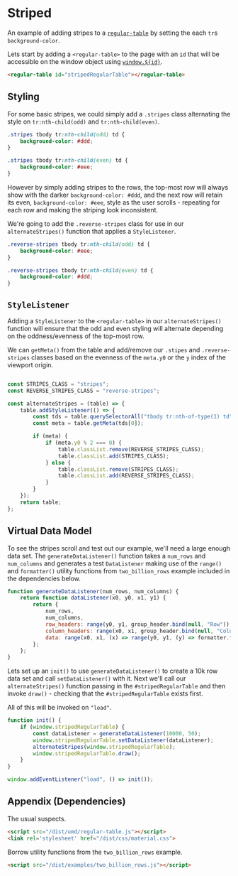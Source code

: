 # Striped

An example of adding stripes to a [`regular-table`](https://github.com/jpmorganchase/regular-table)
by setting the each `tr`s `background-color`.

Lets start by adding a `<regular-table>` to the page with an `id` that will
be accessible on the window object using [`window.${id}`](https://stackoverflow.com/questions/18713272/why-do-dom-elements-exist-as-properties-on-the-window-object).

```html
<regular-table id="stripedRegularTable"></regular-table>
```

## Styling

For some basic stripes, we could simply add a `.stripes` class alternating
the style on `tr:nth-child(odd)` and `tr:nth-child(even)`.

```css
.stripes tbody tr:nth-child(odd) td { 
    background-color: #ddd;
}

.stripes tbody tr:nth-child(even) td {
    background-color: #eee;
}
```

However by simply adding stripes to the rows, the top-most row will always show
with the darker `background-color: #ddd`, and the next row will retain its
even, `background-color: #eee`, style as the user scrolls - repeating for each
row and making the striping look inconsistent.

We're going to add the `.reverse-stripes` class for use in our 
`alternateStripes()` function that applies a `StyleListener`.

```css
.reverse-stripes tbody tr:nth-child(odd) td {
    background-color: #eee;
}

.reverse-stripes tbody tr:nth-child(even) td {
    background-color: #ddd;
}
```

## `StyleListener`

Adding a `StyleListener` to the `<regular-table>` in our `alternateStripes()`
function will ensure that the odd and even styling will alternate depending
on the oddness/evenness of the top-most row.

We can `getMeta()` from the table and add/remove our `.stipes` and 
`.reverse-stripes` classes based on the evenness of the `meta.y0` or the `y` 
index of the viewport origin.

```javascript

const STRIPES_CLASS = "stripes";
const REVERSE_STRIPES_CLASS = "reverse-stripes";

const alternateStripes = (table) => {
    table.addStyleListener(() => {
        const tds = table.querySelectorAll("tbody tr:nth-of-type(1) td");
        const meta = table.getMeta(tds[0]);

        if (meta) {
            if (meta.y0 % 2 === 0) {
                table.classList.remove(REVERSE_STRIPES_CLASS);
                table.classList.add(STRIPES_CLASS);
            } else {
                table.classList.remove(STRIPES_CLASS);
                table.classList.add(REVERSE_STRIPES_CLASS);
            }
        }
    });
    return table;
};

```

## Virtual Data Model

To see the stripes scroll and test out our example, we'll need a large
enough data set. The `generateDataListener()` function takes a
`num_rows` and `num_columns` and generates a test `DataListener` making use of
the `range()` and `formatter()` utility functions from `two_billion_rows`
example included in the dependencies below.

```javascript
function generateDataListener(num_rows, num_columns) {
    return function dataListener(x0, y0, x1, y1) {
        return {
            num_rows,
            num_columns,
            row_headers: range(y0, y1, group_header.bind(null, "Row")),
            column_headers: range(x0, x1, group_header.bind(null, "Column")),
            data: range(x0, x1, (x) => range(y0, y1, (y) => formatter.format(x + y))),
        };
    };
}
```

Lets set up an `init()` to use `generateDataListener()` to create a 10k row
data set and call `setDataListener()` with it.
Next we'll call our `alternateStripes()` function passing in the `#stripedRegularTable`
and then invoke `draw()` - checking that the `#stripedRegularTable` exists first.

All of this will be invoked on `"load"`.

```javascript
function init() {
    if (window.stripedRegularTable) {
        const dataListener = generateDataListener(10000, 50);
        window.stripedRegularTable.setDataListener(dataListener);
        alternateStripes(window.stripedRegularTable);
        window.stripedRegularTable.draw();
    }
}

window.addEventListener("load", () => init());
```

## Appendix (Dependencies)

The usual suspects.

```html
<script src="/dist/umd/regular-table.js"></script>
<link rel='stylesheet' href="/dist/css/material.css">
```

Borrow utility functions from the `two_billion_rows` example.

```html
<script src="/dist/examples/two_billion_rows.js"></script>
```
